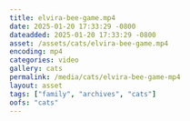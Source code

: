 ```yaml
---
title: elvira-bee-game.mp4
date: 2025-01-20 17:33:29 -0800
dateadded: 2025-01-20 17:33:29 -0800
asset: /assets/cats/elvira-bee-game.mp4
encoding: mp4
categories: video
gallery: cats
permalink: /media/cats/elvira-bee-game-mp4
layout: asset
tags: ["family", "archives", "cats"]
oofs: "cats"
--- 
```

